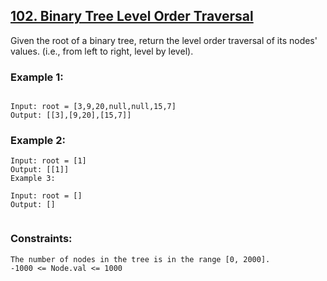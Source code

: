 ## [102. Binary Tree Level Order Traversal](https://leetcode.com/problems/binary-tree-level-order-traversal/description/)

Given the root of a binary tree, return the level order traversal of its nodes' values. (i.e., from left to right, level by level).

 

### Example 1:
```

Input: root = [3,9,20,null,null,15,7]
Output: [[3],[9,20],[15,7]]
```
### Example 2:
```
Input: root = [1]
Output: [[1]]
Example 3:

Input: root = []
Output: []
 
```
### Constraints:
```
The number of nodes in the tree is in the range [0, 2000].
-1000 <= Node.val <= 1000
```
